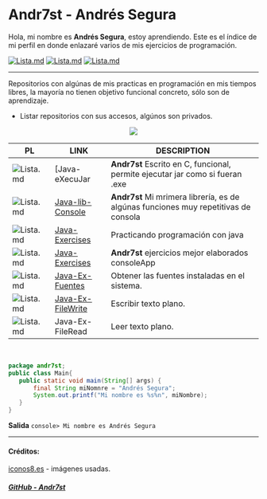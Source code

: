# Andr7st - Andrés Segura

Hola, mi nombre es **Andrés Segura**, estoy aprendiendo. Este es el índice de mi perfil en donde enlazaré varios de mis ejercicios de programación. 

<!--
* Docs: [índice](https://Andr7st.github.io/index/) -->

 [![Lista.md](https://raw.github.com/Andr7st/index/master/img/Logo_java_x64.png)](https://github.com/Andr7st/Java-Exercises) <!-- Ejercicios Java -->
 [![Lista.md](https://raw.github.com/Andr7st/index/master/img/Logo_python_x64.png)](https://github.com/Andr7st/index/blob/master/src/Lista_Python.md/)
 [![Lista.md](https://raw.github.com/Andr7st/index/master/img/Logo_console_x64.png)](https://github.com/Andr7st/index/blob/master/src/Lista_Scripts.md/)
 
 ---
 
 Repositorios con algúnas de mis practicas en programación en mis tiempos libres, la mayoría no tienen objetivo funcional concreto, sólo son de aprendizaje.

* Listar repositorios con sus accesos, algúnos son privados.

<div align="center">
<img src="![Lista.md](https://raw.github.com/Andr7st/index/master/img/Logo_java_x64.png)" />
</div>

| PL | LINK | DESCRIPTION   |
| ------------- | ------------- | ------------- |
| ![Lista.md](https://raw.github.com/Andr7st/index/master/img/Padlock-C_x16.png) | [Java-eXecuJar | **Andr7st** Escrito en C, funcional, permite ejecutar jar como si fueran .exe   |
| ![Lista.md](https://raw.github.com/Andr7st/index/master/img/Padlock-C_x16.png) | [Java-lib-Console](https://github.com/Andr7st/Java-lib-Consola) | **Andr7st** Mi mrimera librería, es de algúnas funciones muy repetitivas de consola |
| ![Lista.md](https://raw.github.com/Andr7st/index/master/img/Padlock-O_x16.png) | [Java-Exercises](https://github.com/Andr7st/Java-Exercises) | Practicando programación con java |
| ![Lista.md](https://raw.github.com/Andr7st/index/master/img/Padlock-C_x16.png) | [Java-Exercises](https://github.com/Andr7st/Java-Exercises-Full) | **Andr7st** ejercicios mejor elaborados consoleApp |
| ![Lista.md](https://raw.github.com/Andr7st/index/master/img/Padlock-O_x16.png) | [Java-Ex-Fuentes](https://github.com/Andr7st/Java-Ex-Fuentes) | Obtener las fuentes instaladas en el sistema. |
| ![Lista.md](https://raw.github.com/Andr7st/index/master/img/Padlock-O_x16.png) | [Java-Ex-FileWrite](https://github.com/Andr7st/Java-Ex-FileWrite) | Escribir texto plano. |
| ![Lista.md](https://raw.github.com/Andr7st/index/master/img/Padlock-O_x16.png) | Java-Ex-FileRead | Leer texto plano. |

<br>

 ```java
package andr7st;
public class Main{
    public static void main(String[] args) {
        final String miNomnre = "Andrés Segura";
        System.out.printf("Mi nombre es %s%n", miNombre);
    }
}
```
**Salida**
``` console> Mi nombre es Andrés Segura ```

---

 
 #### Créditos:
 
 [iconos8.es](https://iconos8.es/) - imágenes usadas.
  
 ##### [GitHub - Andr7st](https://github.com/Andr7st)
